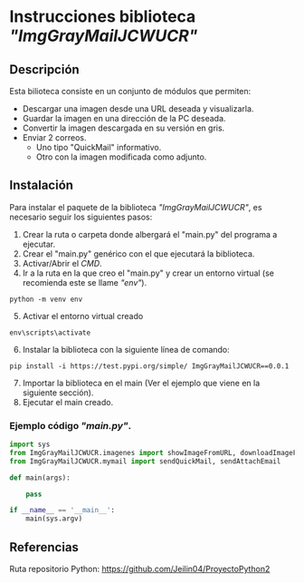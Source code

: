 # Instrucciones biblioteca *"ImgGrayMailJCWUCR"*

## Descripción

Esta bilioteca consiste en un conjunto de módulos que permiten:

- Descargar una imagen desde una URL deseada y visualizarla.
- Guardar la imagen en una dirección de la PC deseada.
- Convertir la imagen descargada en su versión en gris.
- Enviar 2 correos.
  - Uno tipo "QuickMail" informativo.
  - Otro con la imagen modificada como adjunto.

## Instalación

Para instalar el paquete de la biblioteca *"ImgGrayMailJCWUCR"*, es necesario seguir los siguientes pasos:

1. Crear la ruta o carpeta donde albergará el "main.py" del programa a ejecutar.
2. Crear el "main.py" genérico con el que ejecutará la biblioteca.
3. Activar/Abrir el _CMD_.
4. Ir a la ruta en la que creo el "main.py" y crear un entorno virtual (se recomienda este se llame _"env"_).

```terminal
python -m venv env
```
5. Activar el entorno virtual creado

```terminal
env\scripts\activate
```
6. Instalar la biblioteca con la siguiente línea de comando:

```terminal
pip install -i https://test.pypi.org/simple/ ImgGrayMailJCWUCR==0.0.1
```

7. Importar la biblioteca en el main (Ver el ejemplo que viene en la siguiente sección).
8. Ejecutar el main creado.

### Ejemplo código *"main.py"*.

```python
import sys
from ImgGrayMailJCWUCR.imagenes import showImageFromURL, downloadImageFromUrl, grayScaleImage
from ImgGrayMailJCWUCR.mymail import sendQuickMail, sendAttachEmail

def main(args):

    pass

if __name__ == '__main__':
    main(sys.argv)

```

## Referencias

Ruta repositorio Python:
<https://github.com/Jeilin04/ProyectoPython2>
